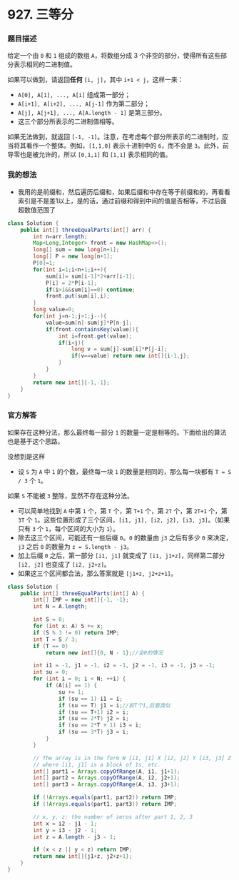 # 927. 三等分

### 题目描述

给定一个由 `0` 和 `1` 组成的数组 `A`，将数组分成 3 个非空的部分，使得所有这些部分表示相同的二进制值。

如果可以做到，请返回**任何** `[i, j]`，其中 `i+1 < j`，这样一来：

- `A[0], A[1], ..., A[i]` 组成第一部分；
- `A[i+1], A[i+2], ..., A[j-1]` 作为第二部分；
- `A[j], A[j+1], ..., A[A.length - 1]` 是第三部分。
- 这三个部分所表示的二进制值相等。

如果无法做到，就返回 `[-1, -1]`。注意，在考虑每个部分所表示的二进制时，应当将其看作一个整体。例如，`[1,1,0]` 表示十进制中的 `6`，而不会是 `3`。此外，前导零也是被允许的，所以 `[0,1,1]` 和 `[1,1]` 表示相同的值。

### 我的想法

- 我用的是前缀和，然后遍历后缀和，如果后缀和中存在等于前缀和的，再看看索引是不是差1以上，是的话，通过前缀和得到中间的值是否相等，不过后面超数值范围了

```java
class Solution {
    public int[] threeEqualParts(int[] arr) {
        int n=arr.length;
        Map<Long,Integer> front = new HashMap<>();
        long[] sum = new long[n+1];
        long[] P = new long[n+1];
        P[0]=1;
        for(int i=1;i<n+1;i++){
            sum[i]= sum[i-1]*2+arr[i-1];
            P[i] = 2*P[i-1];
            if(i>1&&sum[i]==0) continue;
            front.put(sum[i],i);
        }
        long value=0;
        for(int j=n-1;j>1;j--){
            value=sum[n]-sum[j]*P[n-j];
            if(front.containsKey(value)){
                int i=front.get(value);
                if(i<j){
                    long v = sum[j]-sum[i]*P[j-i];
                    if(v==value) return new int[]{i-1,j};
                }
            }
        }
        return new int[]{-1,-1};
    }
}
```

### 官方解答

如果存在这种分法，那么最终每一部分 `1` 的数量一定是相等的。下面给出的算法也是基于这个思路。

没想到是这样

- 设 `S` 为 `A` 中 `1` 的个数，最终每一块 `1` 的数量是相同的，那么每一块都有 `T = S / 3` 个 `1`。

如果 `S` 不能被 `3` 整除，显然不存在这种分法。

- 可以简单地找到 `A` 中第 `1` 个，第 `T` 个，第 `T+1` 个，第 `2T` 个，第 `2T+1` 个，第 `3T` 个 `1`。这些位置形成了三个区间，`[i1, j1], [i2, j2], [i3, j3]`。（如果只有 `3` 个 `1`，每个区间的大小为 `1`）。
- 除去这三个区间，可能还有一些后缀 `0`。`0` 的数量由 `j3` 之后有多少 `0` 来决定，`j3` 之后 `0` 的数量为 `z = S.length - j3`。
- 加上后缀 `0` 之后，第一部分 `[i1, j1]` 就变成了 `[i1, j1+z]`，同样第二部分 `[i2, j2]` 也变成了 `[i2, j2+z]`。
- 如果这三个区间都合法，那么答案就是 `[j1+z, j2+z+1]`。

```java
class Solution {
    public int[] threeEqualParts(int[] A) {
        int[] IMP = new int[]{-1, -1};
        int N = A.length;

        int S = 0;
        for (int x: A) S += x;
        if (S % 3 != 0) return IMP;
        int T = S / 3;
        if (T == 0)
            return new int[]{0, N - 1};//全0的情况

        int i1 = -1, j1 = -1, i2 = -1, j2 = -1, i3 = -1, j3 = -1;
        int su = 0;
        for (int i = 0; i < N; ++i) {
            if (A[i] == 1) {
                su += 1;
                if (su == 1) i1 = i;
                if (su == T) j1 = i;//前T个1,后面类似
                if (su == T+1) i2 = i;
                if (su == 2*T) j2 = i;
                if (su == 2*T + 1) i3 = i;
                if (su == 3*T) j3 = i;
            }
        }

        // The array is in the form W [i1, j1] X [i2, j2] Y [i3, j3] Z
        // where [i1, j1] is a block of 1s, etc.
        int[] part1 = Arrays.copyOfRange(A, i1, j1+1);
        int[] part2 = Arrays.copyOfRange(A, i2, j2+1);
        int[] part3 = Arrays.copyOfRange(A, i3, j3+1);

        if (!Arrays.equals(part1, part2)) return IMP;
        if (!Arrays.equals(part1, part3)) return IMP;

        // x, y, z: the number of zeros after part 1, 2, 3
        int x = i2 - j1 - 1;
        int y = i3 - j2 - 1;
        int z = A.length - j3 - 1;

        if (x < z || y < z) return IMP;
        return new int[]{j1+z, j2+z+1};
    }
}
```

